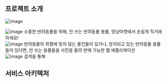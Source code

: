 ## 프로젝트 소개
![image](https://user-images.githubusercontent.com/72599761/193499776-c528e11a-fa77-47f8-a7d7-65b40d1f4f71.png)

![image](https://user-images.githubusercontent.com/72599761/193500030-784be94c-d5c9-438f-b4af-2adce019af44.png)  소중한 반려동물을 위해, 안 쓰는 반려동물 용품, 멍냥마켓에서 손쉽게 직거래하세요!  <br> 
![image](https://user-images.githubusercontent.com/72599761/193500030-784be94c-d5c9-438f-b4af-2adce019af44.png)  반려동물의 취향에 맞지 않는 물건들이 있거나, 방치되고 있는 반려동물 용품들이 있다면, 안 쓰는 용품들을 사진을 올려 판매 가능한 웹 애플리케이션<br> 
![image](https://user-images.githubusercontent.com/72599761/193500030-784be94c-d5c9-438f-b4af-2adce019af44.png)  검색을 통해 <br> 



## 서비스 아키텍처 
